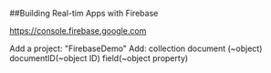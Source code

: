 ##Building Real-tim Apps with Firebase

https://console.firebase.google.com

Add a project: "FirebaseDemo"
Add: 
    collection
    document (~object)
    documentID(~object ID)
    field(~object property)

    
